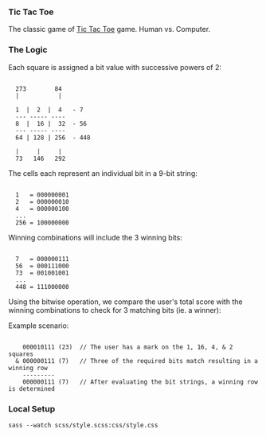 ### Tic Tac Toe

The classic game of [Tic Tac Toe](https://en.wikipedia.org/wiki/Tic-tac-toe) game. Human vs. Computer.

<!-- ![preview](preview.jpg) -->

### The Logic

Each square is assigned a bit value with successive powers of 2:

```

  273        84
  |           |

  1  |  2  |  4   - 7
  --- ----- ----
  8  |  16 |  32  - 56
  --- ----- ----
  64 | 128 | 256  - 448

  |     |     |
  73   146   292

```

The cells each represent an individual bit in a 9-bit string:

```

  1   = 000000001
  2   = 000000010
  4   = 000000100
  ...
  256 = 100000000

```

Winning combinations will include the 3 winning bits:

```

  7   = 000000111
  56  = 000111000
  73  = 001001001
  ...
  448 = 111000000

```

Using the bitwise operation, we compare the user's total score with the winning combinations to check for 3 matching bits (ie. a winner):

Example scenario:

```

    000010111 (23)  // The user has a mark on the 1, 16, 4, & 2 squares
  & 000000111 (7)   // Three of the required bits match resulting in a winning row
    ---------
    000000111 (7)   // After evaluating the bit strings, a winning row is determined

```

### Local Setup

```
sass --watch scss/style.scss:css/style.css
```
